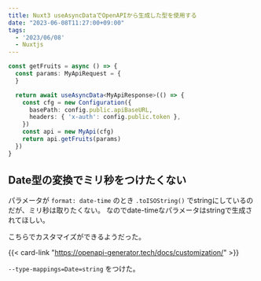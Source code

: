 ```yaml
---
title: Nuxt3 useAsyncDataでOpenAPIから生成した型を使用する
date: "2023-06-08T11:27:00+09:00"
tags:
  - '2023/06/08'
  - Nuxtjs
---
```


```ts
const getFruits = async () => {
  const params: MyApiRequest = {
  }

  return await useAsyncData<MyApiResponse>(() => {
    const cfg = new Configuration({
      basePath: config.public.apiBaseURL,
      headers: { 'x-auth': config.public.token },
    })
    const api = new MyApi(cfg)
    return api.getFruits(params)
  })
}
```

## Date型の変換でミリ秒をつけたくない

パラメータが `format: date-time` のとき `.toISOString()` でstringにしているのだが、ミリ秒は取りたくない。
なのでdate-timeなパラメータはstringで生成されてほしい。

こちらでカスタマイズができるようだった。

{{< card-link "https://openapi-generator.tech/docs/customization/" >}}

`--type-mappings=Date=string` をつけた。
